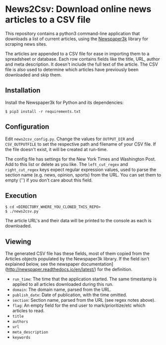 # News2Csv: Download online news articles to a CSV file

This repository contains a python3 command-line application that downloads
a list of current articles, using the
[Newspaper3k](https://github.com/codelucas/newspaper) library for scraping
news sites.

The articles are appended to a CSV file for ease in importing them to a
spreadsheet or database.  Each row contains fields like the title, URL,
author and meta description.  It doesn't include the full text of the
article.  The CSV file is also used to determine which articles have
previously been downloaded and skip them.

## Installation

Install the Newspaper3k for Python and its dependencies:

    $ pip3 install -r requirements.txt

## Configuration

Edit `news2csv_config.py`.  Change the values for `OUTPUT_DIR` and
`CSV_OUTPUTFILE`  to set the respective path and filename of your CSV
file.  If the file doesn't exist, it will be created at run-time.

The config file has settings for the New York Times and Washington Post.
Add to this list or delete as you like.  The `left_cut_regex` and
`right_cut_regex` keys expect regular expression values, used to parse
the section name (e.g. news, opinion, sports) from the URL.  You can
set them to empty ('') if you don't care about this field.

## Execution

    $ cd <DIRECTORY_WHERE_YOU_CLONED_THIS_REPO>
    $ ./news2csv.py

The article URL's and their data will be printed to the console as each is
downloaded.

## Viewing

The generated CSV file has these fields, most of them copied from the
Articles objects populated by the Newspaper3k library.  If the field
isn't explained below, see the
newspaper documentation](http://newspaper.readthedocs.io/en/latest/)
for the definition.

* `run_time`: The time that the application started.  The same timestamp
is applied
to all articles downloaded during this run.
* `domain`: The domain name, parsed from the URL.
* `publish_date`: Date of publication, with the time omitted.
* `section`: Section name, parsed from the URL (see regex notes above).
* `flag`: An empty field for the end user to mark/prioritize/etc which
articles to read.
* `title`
* `authors`
* `url`
* `meta_description`
* `keywords`
